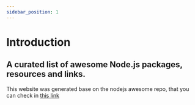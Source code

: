 ```yaml
---
sidebar_position: 1
---
```


# Introduction


## A curated list of awesome Node.js packages, resources and links. 

This website was generated base on the nodejs awesome repo, that you can check in [this link](https://github.com/sindresorhus/awesome-nodejs)